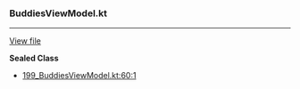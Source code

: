 ### BuddiesViewModel.kt
---
[View file](../files/199_BuddiesViewModel.kt)

**Sealed Class**

 - [199_BuddiesViewModel.kt:60:1](../files/199_BuddiesViewModel.kt#L60)
